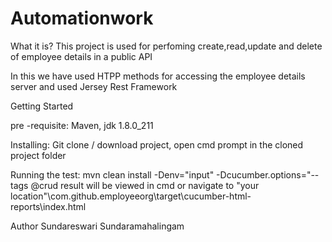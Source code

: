 # Automationwork


What it is?
This project is used for perfoming create,read,update and delete of employee details
in a public API 

In this we have used HTPP methods for accessing the employee details server and used Jersey Rest Framework

Getting Started

pre -requisite:
Maven,
jdk 1.8.0_211

Installing:
Git clone / download project,
open cmd prompt in the cloned project folder

Running the test:
mvn clean install -Denv="input" -Dcucumber.options="--tags @crud 
result will be viewed in cmd or navigate to "your location"\com.github.employeeorg\target\cucumber-html-reports\index.html

Author
Sundareswari Sundaramahalingam
